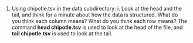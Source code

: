 


1. Using chipotle.tsv in the data subdirectory:
    i. Look at the head and the tail, and think for a minute about how the data is structured. What do you think each column means? What do you think each row means? The command **head chipotle.tsv** is used to look at the head of the file, and **tail chipotle.tsv** is used to look at the tail.